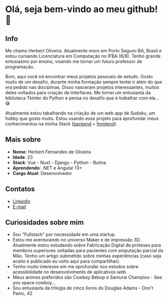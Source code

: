 # Olá, seja bem-vindo ao meu github! 👋

## Info

Me chamo Herbert Oliveira. Atualmente moro em Porto Seguro-BA, Brasil e estou cursando Licenciatura em Computação no IFBA (6/8). Tenho grande entusiasmo por ensino, visando me tornar um futuro professor de programação.

Bom, aqui você irá encontrar meus projetos pessoais de estudo. Gosto muito de um desafio, durante minha formação sempre tentei ir além do que era pedido nas disciplinas. Disso nasceram projetos interessantes, muitos deles voltados para criação de interfaces. Me tornei um entusiasta da biblioteca Tkinter do Python e pensa no desafio que é trabalhar com ela... 😅

Atualmente estou tabalhando na criação de um web app de Sudoku, um hobby que gosto muito. Estou usando esse projeto para aprofundar meus conhecimentos na minha Stack ([backend](https://github.com/nidomus/sudoku_generator_flask) + [frontend](https://github.com/nidomus/YASG)). 


## Mais sobre

* **Nome**: Herbert Fernandes de Oliveira
* **Idade**: 23
* **Stack**: Vue - Nuxt - Django - Python - Bulma
* **Aprendendo**: .NET e Angular 13+
* **Cargo Atual**: Desenvolvedor

## Contatos

- [LinkedIn](https://www.linkedin.com/in/herbert-oliveira-a99022215/)
- [E-mail](hbtf.oliveira42@gmail.com)

## Curiosidades sobre mim
* Sou "Fullstack" por necessidade em uma startup.
* Estou me aventurando no universo Maker e de impressão 3D. Atualmente estou estudando sobre Fabricação Digital de próteses para membros superiores voltadas para pacientes com amputação parcial da Mão. Tenho um artigo submetido sobre minhas experiências (caso seja aceito e publicado eu volto aqui para compartilhar).
* Tenho muito interesse em me aprofundar nos estudos sobre acessibilidade no desenvolvimento de aplicativos web.
* Meus animes preferidos são Cowboy Bebop e Samurai Champloo - See you space cowboy...
* Sou entusiasta da trilogia de cinco livros do Douglas Adams - Don't Panic, 42
  

